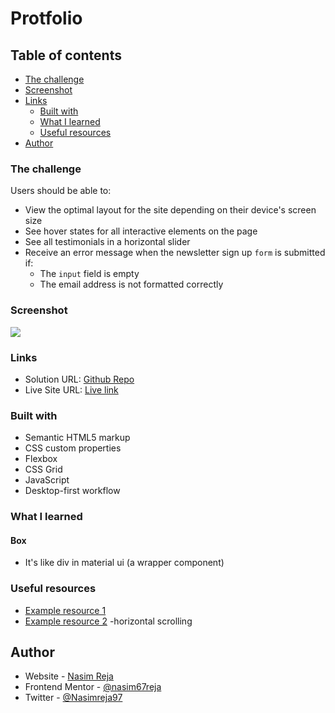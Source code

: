 # Protfolio

## Table of contents

- [The challenge](#the-challenge)
- [Screenshot](#screenshot)
- [Links](#links)
  - [Built with](#built-with)
  - [What I learned](#what-i-learned)
  - [Useful resources](#useful-resources)
- [Author](#author)

### The challenge

Users should be able to:

- View the optimal layout for the site depending on their device's screen size
- See hover states for all interactive elements on the page
- See all testimonials in a horizontal slider
- Receive an error message when the newsletter sign up `form` is submitted if:
  - The `input` field is empty
  - The email address is not formatted correctly

### Screenshot

![](images/Screenshot.png)

### Links

- Solution URL: [Github Repo](https://github.com/nasim67reja/manage.github.io)
- Live Site URL: [Live link](https://your-live-site-url.com)

### Built with

- Semantic HTML5 markup
- CSS custom properties
- Flexbox
- CSS Grid
- JavaScript
- Desktop-first workflow

### What I learned

#### Box

- It's like div in material ui (a wrapper component)

### Useful resources

- [Example resource 1](https://github.com/jonasschmedtmann/complete-javascript-course/blob/master/13-Advanced-DOM-Bankist/final/script.js)
- [Example resource 2](https://css-tricks.com/pure-css-horizontal-scrolling/) -horizontal scrolling

## Author

- Website - [Nasim Reja](https://www.your-site.com)
- Frontend Mentor - [@nasim67reja](https://www.frontendmentor.io/profile/@nasim67reja)
- Twitter - [@Nasimreja97](https://www.twitter.com/@Nasimreja97)
